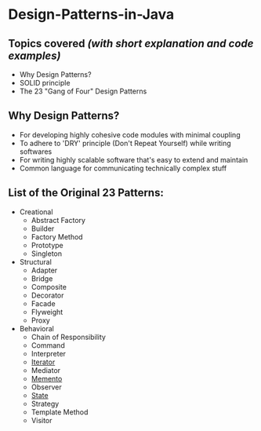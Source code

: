 # Design-Patterns-in-Java


## Topics covered _(with short explanation and code examples)_
* Why Design Patterns?
* SOLID principle
* The 23 "Gang of Four" Design Patterns 

## Why Design Patterns?
* For developing highly cohesive code modules with minimal coupling 
* To adhere to 'DRY' principle (Don't Repeat Yourself) while writing softwares
* For writing highly scalable software that's easy to extend and maintain
* Common language for communicating technically complex stuff

## List of the Original 23 Patterns:
* Creational
  * Abstract Factory
  * Builder
  * Factory Method
  * Prototype
  * Singleton
* Structural
  * Adapter
  * Bridge
  * Composite
  * Decorator
  * Facade
  * Flyweight
  * Proxy
* Behavioral
  * Chain of Responsibility
  * Command
  * Interpreter
  * [Iterator](https://github.com/TahsinTunan/Design-Patterns-in-Java/blob/main/Design%20Patterns/Behavioral/Iterator/Iterator.md)
  * Mediator
  * [Memento](https://github.com/TahsinTunan/Design-Patterns-in-Java/blob/main/Design%20Patterns/Behavioral/Memento/MementoPattern.md)
  * Observer
  * [State](https://github.com/TahsinTunan/Design-Patterns-in-Java/blob/main/Design%20Patterns/Behavioral/State/StatePattern.md)
  * Strategy
  * Template Method
  * Visitor
